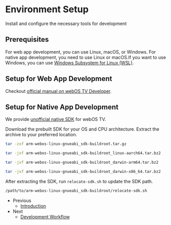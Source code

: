 # Environment Setup

Install and configure the necessary tools for development

## Prerequisites

For web app development, you can use Linux, macOS, or Windows. For native app development, you need to use Linux or
macOS.If you want to use Windows, you can use [Windows Subsystem for Linux (WSL)](https://aka.ms/wsl).

## Setup for Web App Development

Checkout [official manual on webOS TV Developer](https://webostv.developer.lge.com/develop/getting-started/developer-workflow).

## Setup for Native App Development

We provide [unofficial native SDK](https://github.com/webosbrew/native-toolchain/) for webOS TV.

Download the prebuilt SDK for your OS and CPU architecture. Extract the archive to your preferred location.

```bash Linux x86_64
tar -zxf arm-webos-linux-gnueabi_sdk-buildroot.tar.gz
```

```bash Linux aarch64
tar -jxf arm-webos-linux-gnueabi_sdk-buildroot_linux-aarch64.tar.bz2
```

```bash macOS arm64
tar -jxf arm-webos-linux-gnueabi_sdk-buildroot_darwin-arm64.tar.bz2
```

```bash macOS x86_64
tar -jxf arm-webos-linux-gnueabi_sdk-buildroot_darwin-x86_64.tar.bz2
```

After extracting the SDK, run `relocate-sdk.sh` to update the SDK path.

```bash Linux & macOS & WSL
/path/to/arm-webos-linux-gnueabi_sdk-buildroot/relocate-sdk.sh
```

* Previous
  * [Introduction](/develop/guides)
* Next
  * [Development Workflow](/develop/guides/workflow)